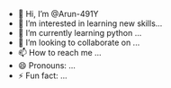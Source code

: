 - 👋 Hi, I’m @Arun-491Y
- 👀 I’m interested in learning new skills...
- 🌱 I’m currently learning python ...
- 💞️ I’m looking to collaborate on ...
- 📫 How to reach me ...
- 😄 Pronouns: ...
- ⚡ Fun fact: ...

<!---
Arun-491Y/Arun-491Y is a ✨ special ✨ repository because its `README.md` (this file) appears on your GitHub profile.
You can click the Preview link to take a look at your changes.
--->
